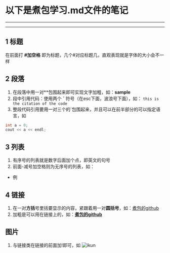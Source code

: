 # 以下是煮包学习.md文件的笔记
***
***
## 1 标题
在前面打 **#加空格** 即为标题，几个#对应标题几，直观表现就是字体的大小会不一样
## 2 段落
1. 在段落中用一对**包围起来即可实现文字加粗，如：**sample**
2. 段中引用代码：使用两个 **\`** 符号（在esc下面，波浪号下面），如：  `this is the citation of the code`
3. 整段代码引用要用一对三个的\`包围起来，并且可以在前半部分的可以指定语言，如
```c++
int a = 0;
cout << a << endl;
```
## 3 列表
1. 有序号的列表就是数字后面加个点，即英文的句号
2. 前面-减号加空格则为无序号的列表，如：
- 例
## 4 链接
1. 在一对**方括**号里括要显示的内容，紧跟着用一对**圆括号**，如：[煮包的github](https://github.com/heng-jack)
2. 加粗是可以用在链接上的，如：**[煮包的github](https://github.com/heng-jack)**
## 图片
1. 与链接类在链接的前面加!即可，如 ![ikun]([https://cn.bing.com/images/search?view=detailV2&ccid=5rh0za%2bq&id=F3134E91481C183643B3A4A5016828B15A2A78C1&thid=OIP.5rh0za-qiG4q1U2gRYI52QHaNK&mediaurl=https%3a%2f%2fgd-hbimg.huaban.com%2fd33f213ff313f2b3f2cc3dd2211dcb8deef1d19e67919-TcOfFQ_fw658&exph=1169&expw=658&q=%e8%94%a1%e5%be%90%e5%9d%a4&simid=608024493884908801&FORM=IRPRST&ck=EA305E976F9F88C67D28C4E0900C38CC&selectedIndex=0&itb=0](https://cn.bing.com/images/search?view=detailV2&ccid=I1%2bBzzoQ&id=4BB59FBAC54FF9A4C565D462E647B4E5E15EE1DB&thid=OIP.I1-BzzoQKsRZkEBWy7ifBgAAAA&mediaurl=https%3a%2f%2fc-ssl.dtstatic.com%2fuploads%2fitem%2f202004%2f21%2f20200421210902_rCFci.thumb.400_0.jpeg&exph=600&expw=400&q=%e8%94%a1%e5%be%90%e5%9d%a4%e5%9b%be%e7%89%87&simid=608047261465325384&FORM=IRPRST&ck=3D7CDB653FF28B5E4AD1C4432BAA87FA&selectedIndex=52&itb=0))
